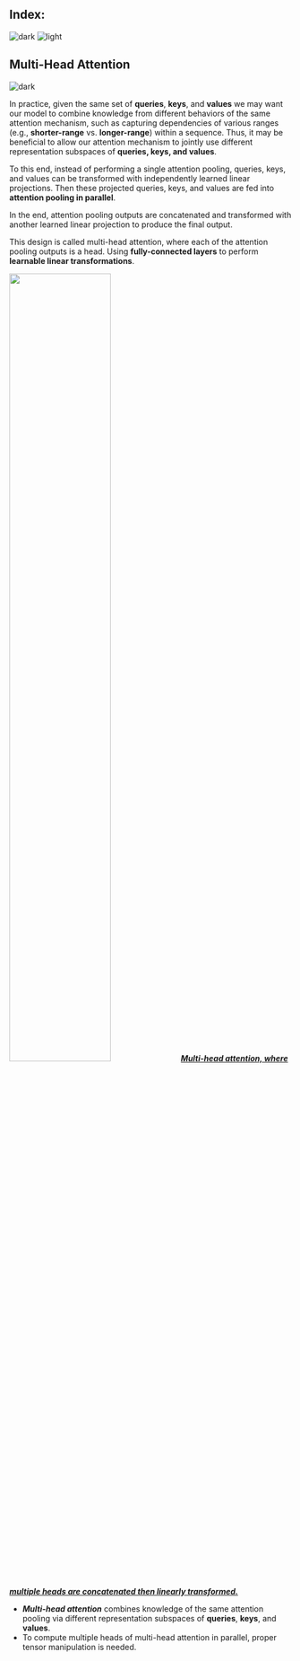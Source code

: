 ## Index:
![dark](https://user-images.githubusercontent.com/12748752/141935752-90492d2e-7904-4f9f-a5a1-c4e59ddc3a33.png)
![light](https://user-images.githubusercontent.com/12748752/141935760-406edb8f-cb9b-4e30-9b69-9153b52c28b4.png)

## Multi-Head Attention
![dark](https://user-images.githubusercontent.com/12748752/141935752-90492d2e-7904-4f9f-a5a1-c4e59ddc3a33.png)

In practice, given the same set of **queries**, **keys**, and **values** we may want our model to combine knowledge from different behaviors of the same attention mechanism, such as capturing dependencies of various ranges (e.g., **shorter-range** vs. **longer-range**) within a sequence. Thus, it may be beneficial to allow our attention mechanism to jointly use different representation subspaces of **queries, keys, and values**.

To this end, instead of performing a single attention pooling, queries, keys, and values can be transformed with  independently learned linear projections. Then these  projected queries, keys, and values are fed into **attention pooling in parallel**. 

In the end,  attention pooling outputs are concatenated and transformed with another learned linear projection to produce the final output. 

This design is called multi-head attention, where each of the  attention pooling outputs is a head. Using **fully-connected layers** to perform **learnable linear transformations**.

<img src="https://user-images.githubusercontent.com/12748752/170055315-b69b2b13-f3a5-44c6-8a6a-6a4655359f80.png" width=60%/>
<ins><i><b>Multi-head attention, where multiple heads are concatenated then linearly transformed.</b></i></ins>

* **_Multi-head attention_** combines knowledge of the same attention pooling via different representation subspaces of **queries**, **keys**, and **values**.
* To compute multiple heads of multi-head attention in parallel, proper tensor manipulation is needed. 
